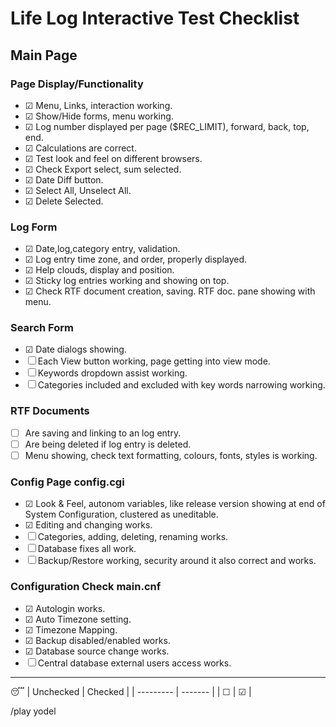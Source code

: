 # Life Log Interactive Test Checklist

## Main Page

### Page Display/Functionality

- &#9745; Menu, Links, interaction working.
- &#9745; Show/Hide forms, menu working.
- &#9745; Log number displayed per page ($REC_LIMIT), forward, back, top, end.
- &#9745; Calculations are correct.
- &#9745; Test look and feel on different browsers.
- &#9745; Check Export select, sum selected.
- &#9745; Date Diff button.
- &#9745; Select All, Unselect All.
- &#9745; Delete Selected.

### Log Form

- &#9745; Date,log,category entry, validation.
- &#9745; Log entry time zone, and order, properly displayed.
- &#9745; Help clouds, display and position.
- &#9745; Sticky log entries working and showing on top.
- &#9745; Check RTF document creation, saving. RTF doc. pane showing with menu.


### Search Form

- &#9745; Date dialogs showing.
- &#9744; Each View button working, page getting into view mode.
- &#9744; Keywords dropdown assist working.
- &#9744; Categories included and excluded with key words narrowing working.

### RTF Documents

- &#9744; Are saving and linking to an log entry.
- &#9744; Are being deleted if log entry is deleted.
- &#9744; Menu showing, check text formatting, colours, fonts, styles is working.

### Config Page config.cgi

- &#9745; Look & Feel, autonom variables, like release version showing at end of System Configuration, clustered as uneditable.
- &#9745; Editing and changing works.
- &#9744; Categories, adding, deleting, renaming works.
- &#9744; Database fixes all work.
- &#9744; Backup/Restore working, security around it also correct and works.

### Configuration Check main.cnf

- &#9745; Autologin works.
- &#9745; Auto Timezone setting.
- &#9745; Timezone Mapping.
- &#9745; Backup disabled/enabled works.
- &#9745; Database source change works.
- &#9744; Central database external users access works.

---
:sleeping:
| Unchecked | Checked |
| --------- | ------- |
| &#9744;   | &#9745; |

/play yodel